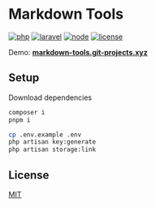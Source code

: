 # **Markdown Tools** <!-- omit in toc -->

[![php][php-version-src]][php-version-href]
[![laravel][laravel-version-src]][laravel-version-href]
[![node][node-version-src]][node-version-href]
[![license][license-src]][license-href]

Demo: [**markdown-tools.git-projects.xyz**](https://markdown-tools.git-projects.xyz)

## **Setup**

Download dependencies

```bash
composer i
pnpm i
```

```bash
cp .env.example .env
php artisan key:generate
php artisan storage:link
```

## License

[MIT](LICENSE)

[laravel-version-src]: https://img.shields.io/badge/dynamic/json?label=Laravel&query=require[%27laravel/framework%27]&url=https://raw.githubusercontent.com/ewilan-riviere/markdown-interpreter/main/composer.json&color=777bb4&logo=laravel&logoColor=ffffff&labelColor=18181b
[laravel-version-href]: https://laravel.com/
[php-version-src]: https://img.shields.io/badge/dynamic/json?label=PHP&query=require[%27php%27]&url=https://raw.githubusercontent.com/ewilan-riviere/markdown-interpreter/main/composer.json&color=777bb4&logo=&logoColor=ffffff&labelColor=18181b
[php-version-href]: https://www.php.net/
[node-version-src]: https://img.shields.io/badge/dynamic/json?label=Node.js&query=engines[%27node%27]&url=https://raw.githubusercontent.com/ewilan-riviere/markdown-interpreter/main/package.json&color=777bb4&labelColor=18181b
[node-version-href]: https://nodejs.org/en
[license-src]: https://img.shields.io/github/license/ewilan-riviere/markdown-interpreter.svg?style=flat&colorA=18181B&colorB=777bb4
[license-href]: https://github.com/ewilan-riviere/markdown-interpreter/blob/main/LICENSE
